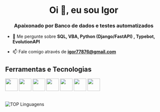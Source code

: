<h1 align="center">Oi 👋, eu sou Igor</h1>
<h3 align="center">Apaixonado por Banco de dados e testes automatizados</h3>

- 💬 Me pergunte sobre **SQL, VBA, Python (Django/FastAPI) , Typebot, EvolutionAPI**

- 📫 Fale comigo através de **igor77876@gmail.com**

## Ferramentas e Tecnologias
<div >
  <img loading="lazy" src="https://cdn.jsdelivr.net/gh/devicons/devicon@latest/icons/microsoftsqlserver/microsoftsqlserver-original.svg" style="width: 40px; height: 40px;" />
  <img loading="lazy" src="https://cdn.jsdelivr.net/gh/devicons/devicon@latest/icons/python/python-original.svg" style="width: 40px; height: 40px;" />
  <img loading="lazy" src="https://cdn.jsdelivr.net/gh/devicons/devicon@latest/icons/fastapi/fastapi-original.svg" style="width: 40px; height: 40px;" />
  <img loading="lazy" src="https://cdn.jsdelivr.net/gh/devicons/devicon@latest/icons/django/django-plain.svg" style="width: 40px; height: 40px;"/>
  <img loading="lazy" src="https://cdn.jsdelivr.net/gh/devicons/devicon@latest/icons/docker/docker-original-wordmark.svg" style="width: 40px; height: 40px;" />
  <img loading="lazy" src="https://cdn.jsdelivr.net/gh/devicons/devicon@latest/icons/vscode/vscode-original.svg" style="width: 40px; height: 40px;" />
  <img loading="lazy" src="https://cdn.jsdelivr.net/gh/devicons/devicon@latest/icons/html5/html5-plain-wordmark.svg" style="width: 40px; height: 40px;" />
</div>
<br>

![TOP Linguagens](https://github-readme-stats.vercel.app/api/top-langs/?username=IgorSantRocha&layout=compact&theme=dracula)
